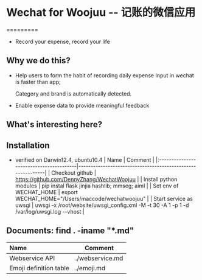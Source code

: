 # Wechat for Woojuu -- 记账的微信应用
=========
- Record your expense, record your life

## Why we do this?
- Help users to form the habit of recording daily expense
  Input in wechat is faster than app;

  Category and brand is automatically detected.

- Enable expense data to provide meaningful feedback

## What's interesting here?

## Installation
- verified on Darwin12.4, ubuntu10.4
| Name                                   | Comment                                                    |
|:----------------------------------------|------------------------------------------------------------|
| Checkout github                        | https://github.com/DennyZhang/WechatWoojuu                     |
| Install python modules                 | pip instal flask jinjia hashlib; mmseg; aiml                           |
| Set env of WECHAT_HOME                 | export WECHAT_HOME="/Users/maccode/wechatwoojuu" |
| Start service as uwsgi                 | uwsgi -x /root/website/uwsgi_config.xml -M -t 30 -A 1 -p 1 -d /var/log/uwsgi.log --vhost |

## Documents: find . -iname "*.md"
| Name                                   | Comment                    |
|:----------------------------------------|---------------------------|
| Webservice API                         |      ./webservice.md       |  
| Emoji definition table                 |      ./emoji.md            |
